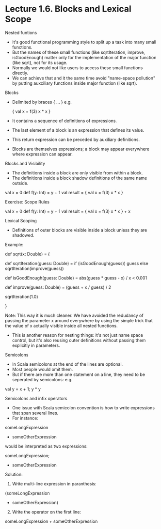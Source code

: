# Lecture 1.6. Blocks and Lexical Scope

Nested funtions
- It's good functional programming style to split up a task into many small functions.
- But the names of these small functions (like sqrtIteration, improve, isGoodEnough) matter only for the implementation of the major function (like sqrt), not for its usage.
- Normally we would not like users to access these small functions directly.
- We can achieve that and it the same time avoid "name-space pollution" by putting auxciliary functions inside major function (like sqrt).

Blocks
- Delimited by braces { ... }
e.g.

  {
    val x = f(3)
    x * x
  }

- It contains a sequence of definitions of expressions.
- The last element of a block is an expression that defines its value.
- This return expression can be preceded by auxiliary definitions.
- Blocks are themselves expressions; a block may appear everywhere where expression can appear.

Blocks and Visibility
- The definitions inside a block are only visible from within a block.
- The definitions inside a block shadow definitions of the same name outside.

val x = 0
def f(y: Int) = y + 1
val result = {
  val x = f(3)
  x * x
}

Exercise: Scope Rules

val x = 0
def f(y: Int) = y + 1
val result = {
  val x = f(3)
  x * x
} + x

Lexical Scoping
- Definitions of outer blocks are visible inside a block unless they are shadowed.

Example:

def sqrt(x: Double) = {

  def sqrtIteration(guess: Double) =
    if (isGoodEnough(guess)) guess
    else sqrtIteration(improve(guess))

  def isGoodEnough(guess: Double) =
      abs(guess * guess - x) / x < 0.001

  def improve(guess: Double) =
    (guess + x / guess) / 2

  sqrtIteration(1.0)

}

Note: This way it is much cleaner. We have avoided the redudancy of passing the parameter x around everywhere by using the simple trick that the value of x actually visible inside all nested functions.

- This is another reason for nesting things: it's not just name space control, but it's also reusing outer definitions without passing them explicitly in parameters.

Semicolons
- In Scala semicolons at the end of the lines are optional.
- Most people would omit them.
- But if there are more than one statement on a line, they need to be seperated by semicolons:
e.g.

val y = x + 1; y * y

Semicolons and infix operators
- One issue with Scala semicolon convention is how to write expressions that span several lines.
- For instance:

someLongExpression
+ someOtherExpression

would be interpreted as two expressions:

someLongExpression;
+ someOtherExpression

Solution:
1. Write multi-line expression in paranthesis:

(someLongExpression
+ someOtherExpression)

2. Write the operator on the first line:

someLongExpression +
someOtherExpression
